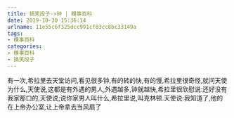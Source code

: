 ```yaml
---
title: 搞笑段子->钟 | 糗事百科
date: 2019-10-30 15:36:14
urlname: 11e55c6f325dcc991cf03cc8bc33149a
tags: 
- 糗事百科
categories:
- 糗事百科
- 搞笑段子
---
```

有一次,希拉里去天堂访问,看见很多钟,有的转的快,有的慢,希拉里很奇怪,就问天使为什么,天使说,这都是有外遇的男人,外遇越多,钟就越快,希拉里很欣慰说:还好没有我家那口的,天使说;说你家男人叫什么,希拉里说,叫克林顿.天使说:我知道了,他的在上帝办公室,让上帝拿去当风扇了


